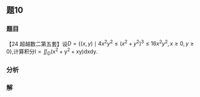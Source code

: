 ## 题10
### 题目
【24 超越数二第五套】设$D = \{  {( {x, y})  \mid  4{x}^{2}{y}^{2} \leq  {( {x}^{2} + {y}^{2}) }^{3} \leq  {16}{x}^{2}{y}^{2}, x \geq  0, y \geq  0}\}$,计算积分$\mathrm{I} = {\iint }_{\mathrm{D}}( {{\mathrm{x}}^{2} + {\mathrm{y}}^{2} + \mathrm{{xy}}}) \mathrm{{dxdy}}$.
### 分析

### 解